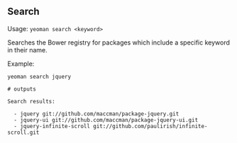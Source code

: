 ## Search

Usage: `yeoman search <keyword>`

Searches the Bower registry for packages which include a specific keyword in their name. 

Example:

```shell
yeoman search jquery

# outputs

Search results:

  - jquery git://github.com/maccman/package-jquery.git
  - jquery-ui git://github.com/maccman/package-jquery-ui.git
  - jquery-infinite-scroll git://github.com/paulirish/infinite-scroll.git

```
